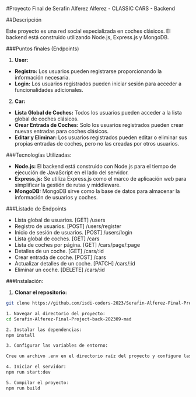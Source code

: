 #Proyecto Final de Serafin Alferez Alferez - CLASSIC CARS - Backend

##Descripción

Este proyecto es una red social especializada en coches clásicos. El backend está construido utilizando Node.js, Express.js y MongoDB.

###Puntos finales (Endpoints)

1. **User:**
  - **Registro:** Los usuarios pueden registrarse proporcionando la información necesaria.
  - **Login:** Los usuarios registrados pueden iniciar sesión para acceder a funcionalidades adicionales.

2. **Car:**
  - **Lista Global de Coches:** Todos los usuarios pueden acceder a la lista global de coches clásicos.
  - **Crear Entrada de Coches:** Solo los usuarios registrados pueden crear nuevas entradas para coches clásicos.
  - **Editar y Eliminar:** Los usuarios registrados pueden editar o eliminar sus propias entradas de coches, pero no las creadas por otros usuarios.

###Tecnologías Utilizadas:

- **Node.js:** El backend está construido con Node.js para el tiempo de ejecución de JavaScript en el lado del servidor.
- **Express.js:** Se utiliza Express.js como el marco de aplicación web para simplificar la gestión de rutas y middleware.
- **MongoDB:** MongoDB sirve como la base de datos para almacenar la información de usuarios y coches.

###Listado de Endpoints

- Lista global de usuarios. [GET] /users
- Registro de usuarios. [POST] /users/register
- Inicio de sesión de usuarios. [POST] /users/login
- Lista global de coches. [GET] /cars
- Lista de coches por página. [GET] /cars/page/:page
- Detalles de un coche. [GET] /cars/:id
- Crear entrada de coche. [POST] /cars
- Actualizar detalles de un coche. [PATCH] /cars/:id
- Eliminar un coche. [DELETE] /cars/:id

###Instalación:

1. **Clonar el repositorio:**

  ```bash
  git clone https://github.com/isdi-coders-2023/Serafin-Alferez-Final-Project-back-202309-mad

1. Navegar al directorio del proyecto:
  cd Serafin-Alferez-Final-Project-back-202309-mad

2. Instalar las dependencias:
  npm install

3. Configurar las variables de entorno:

Cree un archivo .env en el directorio raíz del proyecto y configure las variables de entorno necesarias. Consulte el archivo .env.sample para obtener una lista de las variables requeridas.

4. Iniciar el servidor:
  npm run start:dev

5. Compilar el proyecto:
  npm run build
